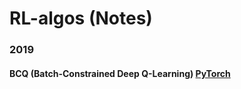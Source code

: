 # RL-algos (Notes)

### 2019
#### BCQ (Batch-Constrained Deep Q-Learning) [PyTorch](https://github.com/sfujim/BCQ)
